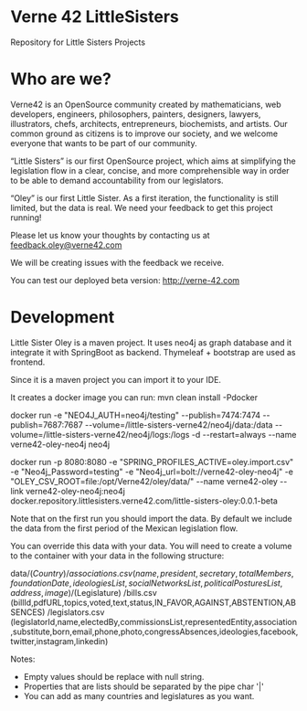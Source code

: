 # Verne 42 LittleSisters
Repository for Little Sisters Projects

# Who are we?

Verne42 is an OpenSource community created by mathematicians, web developers, engineers, philosophers, painters, designers, lawyers, illustrators, chefs, architects, entrepreneurs, biochemists, and artists. Our common ground as citizens is to improve our society, and we welcome everyone that wants to be part of our community.

“Little Sisters” is our first OpenSource project, which aims at simplifying the legislation flow in a clear, concise, and more comprehensible way in order to be able to demand accountability from our legislators.


“Oley” is our first Little Sister. As a first iteration, the functionality is still limited, but the data is real. We need your feedback to get this project running! 


Please let us know your thoughts by contacting us at feedback.oley@verne42.com

We will be creating issues with the feedback we receive.

You can test our deployed beta version:
http://verne-42.com

# Development

Little Sister Oley is a maven project.
It uses neo4j as graph database and it integrate it with SpringBoot as backend.
Thymeleaf + bootstrap are used as frontend.

Since it is a maven project you can import it to your IDE.

It creates a docker image you can run:
mvn clean install -Pdocker

docker run -e "NEO4J_AUTH=neo4j/testing" --publish=7474:7474 --publish=7687:7687 --volume=/little-sisters-verne42/neo4j/data:/data --volume=/little-sisters-verne42/neo4j/logs:/logs -d --restart=always --name verne42-oley-neo4j neo4j


docker run -p 8080:8080 -e "SPRING_PROFILES_ACTIVE=oley.import.csv" -e "Neo4j_Password=testing" -e "Neo4j_url=bolt://verne42-oley-neo4j" -e "OLEY_CSV_ROOT=file:/opt/Verne42/oley/data/" --name verne42-oley --link verne42-oley-neo4j:neo4j docker.repository.littlesisters.verne42.com/little-sisters-oley:0.0.1-beta


Note that on the first run you should import the data. By default we include the data from the first period of the Mexican legislation flow.

You can override this data with your data. You will need to create a volume to the container with your data in the following structure:

data/$(Country)
    /associations.csv (name,president,secretary,totalMembers,foundationDate,ideologiesList,socialNetworksList,politicalPosturesList,address,image)
    /$(Legislature)
        /bills.csv (billId,pdfURL,topics,voted,text,status,IN_FAVOR,AGAINST,ABSTENTION,ABSENCES)
        /legislators.csv (legislatorId,name,electedBy,commissionsList,representedEntity,association,substitute,born,email,phone,photo,congressAbsences,ideologies,facebook,twitter,instagram,linkedin)

Notes: 
- Empty values should be replace with null string.
- Properties that are lists should be separated by the pipe char '|'
- You can add as many countries and legislatures as you want.

